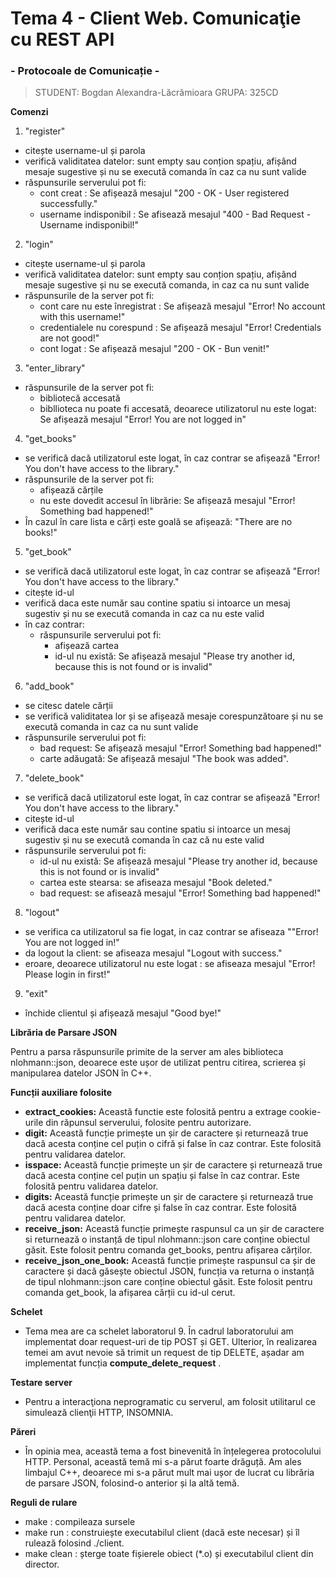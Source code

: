 # Tema 4 - Client Web. Comunicaţie cu REST API
### - Protocoale de Comunicație -

   > STUDENT: Bogdan Alexandra-Lăcrămioara
   > GRUPA: 325CD

**Comenzi**

1. "register"
* citește username-ul și parola 
* verifică validitatea datelor: sunt empty sau conțion spațiu, afișând mesaje sugestive și nu se execută comanda în caz ca nu sunt valide
* răspunsurile serverului pot fi:
    * cont creat  : Se afișează mesajul "200 - OK - User registered successfully."
    * username indisponibil : Se afisează mesajul "400 - Bad Request - Username indisponibil!"

2. "login"
* citește username-ul și parola 
* verifică validitatea datelor: sunt empty sau conțion spațiu, afișând mesaje sugestive și nu se execută comanda, in caz ca nu sunt valide 
* răspunsurile de la server pot fi:
    * cont care nu este înregistrat : Se afișează mesajul "Error! No account with this username!"
    * credentialele nu corespund : Se afișează mesajul "Error! Credentials are not good!"
    * cont logat : Se afișează mesajul "200 - OK - Bun venit!"

3. "enter_library"
* răspunsurile de la server pot fi:
    * bibliotecă accesată 
    * bibllioteca nu poate fi accesată, deoarece utilizatorul nu este logat: Se afișează mesajul "Error! You are not logged in"
    

4. "get_books"
* se verifică dacă utilizatorul este logat, în caz contrar se afișează "Error! You don't have access to the library."
* răspunsurile de la server pot fi:
    * afișează cărțile
    * nu este dovedit accesul în librărie: Se afișează mesajul "Error! Something bad happened!"
* În cazul în care lista e cărți este goală se afișează: "There are no books!"

5. "get_book"
* se verifică dacă utilizatorul este logat, în caz contrar se afișează "Error! You don't have access to the library."
* citește id-ul
* verifică daca este număr sau contine spatiu si intoarce un mesaj sugestiv și nu se execută comanda in caz ca nu este valid 
* în caz contrar:
     *  răspunsurile serverului pot fi:
         * afișează cartea
         * id-ul nu există: Se afișează mesajul "Please try another id, because this is not found or is invalid"

6. "add_book"
* se citesc datele cărții
* se verifică validitatea lor și se afișează mesaje corespunzătoare și nu se execută comanda in caz ca nu sunt valide 
*  răspunsurile serverului pot fi:
    *  bad request: Se afișează mesajul "Error! Something bad happened!"
     * carte adăugată: Se afișează mesajul "The book was added".

7. "delete_book"
* se verifică dacă utilizatorul este logat, în caz contrar se afișează "Error! You don't have access to the library."
* citește id-ul
* verifică daca este număr sau contine spatiu si intoarce un mesaj sugestiv și nu se execută comanda în caz că nu este valid 
* răspunsurile serverului pot fi:
   * id-ul nu există: Se afișează mesajul "Please try another id, because this is not found or is invalid"
   * cartea este stearsa: se afiseaza mesajul "Book deleted."
   * bad request: se afisează mesajul "Error! Something bad happened!"

8. "logout"
* se verifica ca utilizatorul sa fie logat, in caz contrar se afiseaza ""Error! You are not logged in!"
* da logout la client: se afiseaza mesajul "Logout with success."
* eroare, deoarece utilizatorul nu este logat : se afiseaza mesajul "Error! Please login in first!"

9. "exit"
* închide clientul și afișează mesajul "Good bye!"


**Librăria de Parsare JSON**

Pentru a parsa răspunsurile primite de la server am ales biblioteca nlohmann::json, deoarece este ușor de utilizat pentru citirea, scrierea și manipularea datelor JSON în C++. 

**Funcții auxiliare folosite**

* **extract_cookies:** Această functie este folosită pentru a extrage cookie-urile din răpunsul serverului, folosite pentru autorizare.
* **digit:** Această funcție primește un șir de caractere și returnează true dacă acesta conține cel puțin o cifră și false în caz contrar. Este folosită pentru validarea datelor.
* **isspace:**  Această funcție primește un șir de caractere și returnează true dacă acesta conține cel puțin un spațiu și false în caz contrar. Este folosită pentru validarea datelor.
* **digits:** Această funcție primește un șir de caractere și returnează true dacă acesta conține doar cifre și false în caz contrar. Este folosită pentru validarea datelor.
* **receive_json:** Această funcție primește raspunsul ca un șir de caractere si returnează o instanță de tipul nlohmann::json care conține obiectul găsit. Este folosit pentru comanda get_books, pentru afișarea cărților.
* **receive_json_one_book:** Această funcție primește raspunsul ca șir de caractere și dacă găsește obiectul JSON, funcția va returna o instanță de tipul nlohmann::json care conține obiectul găsit. Este folosit pentru comanda get_book, la afișarea cărții cu id-ul cerut.

**Schelet**
* Tema mea are ca schelet laboratorul 9. În cadrul laboratorului am implementat doar request-uri de tip POST și GET. Ulterior, în realizarea temei am avut nevoie să trimit un request de tip DELETE, așadar am implementat funcția **compute_delete_request** .

**Testare server**
* Pentru a interacţiona neprogramatic cu serverul, am folosit utilitarul ce simulează clienţii HTTP, INSOMNIA.

**Păreri**
 * În opinia mea, această tema a fost binevenită în înțelegerea protocolului HTTP. Personal, această temă mi s-a părut foarte drăguță. Am ales limbajul C++, deoarece mi s-a părut mult mai ușor de lucrat cu librăria de parsare JSON, folosind-o anterior și la altă temă.

 **Reguli de rulare**
 * make : compileaza sursele
 * make run : construiește executabilul client (dacă este necesar) și îl   rulează folosind ./client.
 * make clean : șterge toate fișierele obiect (*.o) și executabilul client din director.
